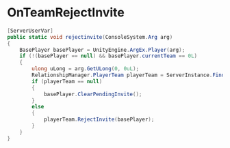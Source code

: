 <Badge type="danger" text="Carbon Compatible"/><Badge type="warning" text="Oxide Compatible"/>
# OnTeamRejectInvite
```csharp
[ServerUserVar]
public static void rejectinvite(ConsoleSystem.Arg arg)
{
	BasePlayer basePlayer = UnityEngine.ArgEx.Player(arg);
	if (!(basePlayer == null) && basePlayer.currentTeam == 0L)
	{
		ulong uLong = arg.GetULong(0, 0uL);
		RelationshipManager.PlayerTeam playerTeam = ServerInstance.FindTeam(uLong);
		if (playerTeam == null)
		{
			basePlayer.ClearPendingInvite();
		}
		else
		{
			playerTeam.RejectInvite(basePlayer);
		}
	}
}

```
